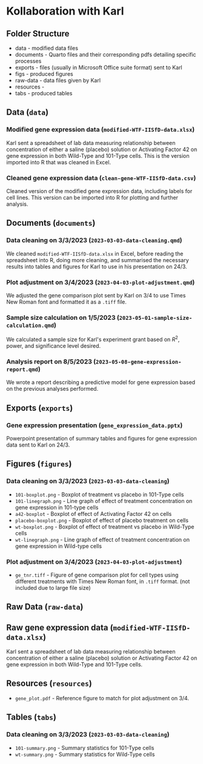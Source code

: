 # Kollaboration with Karl

## Folder Structure
* data - modified data files
* documents - Quarto files and their corresponding pdfs detailing specific processes
* exports - files (usually in Microsoft Office suite format) sent to Karl
* figs - produced figures
* raw-data - data files given by Karl
* resources - 
* tabs - produced tables

## Data (`data`)
### Modified gene expression data (`modified-WTF-IISfD-data.xlsx`)
Karl sent a spreadsheet of lab data measuring relationship between
concentration of either a saline (placebo) solution or Activating Factor 42 on gene expression in both Wild-Type and 101-Type cells. This is the version imported into R
that was cleaned in Excel.

### Cleaned gene expression data (`clean-gene-WTF-IISfD-data.csv`)
Cleaned version of the modified gene expression data, including labels for cell lines. This version
can be imported into R for plotting and further analysis.

## Documents (`documents`)
### Data cleaning on 3/3/2023 (`2023-03-03-data-cleaning.qmd`)
We cleaned `modified-WTF-IISfD-data.xlsx` in Excel, 
before reading the spreadsheet into R, doing more
cleaning, and summarised the necessary results into tables and figures
for Karl to use in his presentation on 24/3.

### Plot adjustment on 3/4/2023 (`2023-04-03-plot-adjustment.qmd`)
We adjusted the gene comparison plot sent by Karl on 3/4 to use Times New Roman 
font and formatted it as a `.tiff` file.

### Sample size calculation on 1/5/2023 (`2023-05-01-sample-size-calculation.qmd`)
We calculated a sample size for Karl's experiment grant based on $R^2$, power, and
significance level desired.

### Analysis report on 8/5/2023 (`2023-05-08-gene-expression-report.qmd`)
We wrote a report describing a predictive model for gene expression based on the 
previous analyses performed.

## Exports (`exports`)
### Gene expression presentation (`gene_expression_data.pptx`)
Powerpoint presentation of summary tables and figures for gene expression data sent
to Karl on 24/3.

## Figures (`figures`)
### Data cleaning on 3/3/2023 (`2023-03-03-data-cleaning`)
* `101-boxplot.png` - Boxplot of treatment vs placebo in 101-Type cells
* `101-linegraph.png` - Line graph of effect of treatment concentration on gene
    expression in 101-type cells
* `a42-boxplot` - Boxplot of effect of Activating Factor 42 on cells
* `placebo-boxplot.png` - Boxplot of effect of placebo treatment on cells
* `wt-boxplot.png` - Boxplot of effect of treatment vs placebo in Wild-Type cells
* `wt-linegraph.png` - Line graph of effect of treatment concentration on gene
    expression in Wild-type cells
    
### Plot adjustment on 3/4/2023 (`2023-04-03-plot-adjustment`)
* `ge_tnr.tiff` - Figure of gene comparison plot for cell types using different treatments
with Times New Roman font, in `.tiff` format. (not included due to large file size)

## Raw Data (`raw-data`)
## Raw gene expression data (`modified-WTF-IISfD-data.xlsx`)
Karl sent a spreadsheet of lab data measuring relationship between
concentration of either a saline (placebo) solution or Activating Factor 42 on gene expression in both Wild-Type and 101-Type cells.

## Resources (`resources`)
* `gene_plot.pdf` - Reference figure to match for plot adjustment on 3/4.

## Tables (`tabs`)
### Data cleaning on 3/3/2023 (`2023-03-03-data-cleaning`)
* `101-summary.png` - Summary statistics for 101-Type cells
* `wt-summary.png` - Summary statistics for Wild-Type cells
